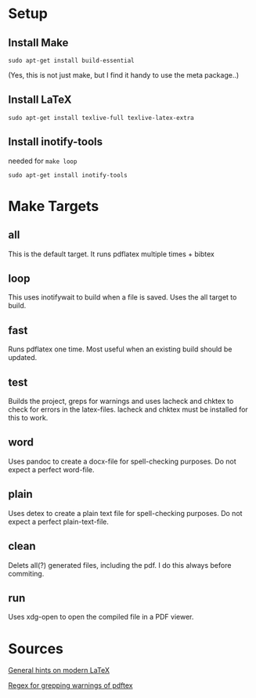 

# Setup

## Install Make

```
sudo apt-get install build-essential
```

(Yes, this is not just make, but I find it handy to use the meta package..)

## Install LaTeX

```
sudo apt-get install texlive-full texlive-latex-extra
```

## Install inotify-tools 
needed for `make loop`

```
sudo apt-get install inotify-tools
```

# Make Targets

## all

This is the default target. It runs pdflatex multiple times + bibtex

## loop

This uses inotifywait to build when a file is saved. Uses the all target to build.

## fast

Runs pdflatex one time. Most useful when an existing build should be updated.

## test

Builds the project, greps for warnings and uses lacheck and chktex to check for errors in the latex-files. lacheck and chktex must be installed for this to work.

## word

Uses pandoc to create a docx-file for spell-checking purposes. Do not expect a perfect word-file.

## plain

Uses detex to create a plain text file for spell-checking purposes. Do not expect a perfect plain-text-file.

## clean

Delets all(?) generated files, including the pdf. I do this always before commiting.

## run

Uses xdg-open to open the compiled file in a PDF viewer.

# Sources

[General hints on modern LaTeX](http://www.olivierverdier.com/posts/2013/07/15/modern-latex)

[Regex for grepping warnings of pdftex](http://tex.stackexchange.com/a/27881)
